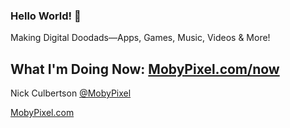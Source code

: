 ### Hello World! 👋

Making Digital Doodads—Apps, Games, Music, Videos & More!

## What I'm Doing Now: [MobyPixel.com/now](http://mobypixel.com/now/)

Nick Culbertson [@MobyPixel](https://twitter.com/MobyPixel)

[MobyPixel.com](http://www.mobypixel.com)

